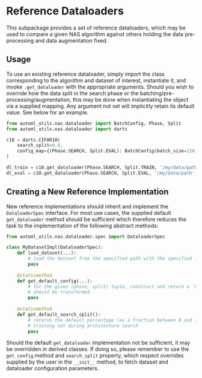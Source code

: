 # Reference Dataloaders
This subpackage provides a set of reference dataloaders, which may be used to compare a given NAS algorithm against
others holding the data pre-processing and data augmentation fixed.

## Usage
To use an existing reference dataloader, simply import the class corresponding to the algorithm and dataset of interest,
instantiate it, and invoke `.get_dataloader` with the appropriate arguments. Should you wish to override how the data 
split in the search phase or the batching/pre-processing/augmentation, this may be done when instantiating the object
via a supplied mapping. Any argument not set will implicitly retain its default value. See below for an example.

```python
from automl_utils.nas.dataloader import BatchConfig, Phase, Split
from automl_utils.nas.dataloader import darts

c10 = darts.CIFAR10(
    search_split=0.8,
    config_map={(Phase.SEARCH, Split.EVAL): BatchConfig(batch_size=128, input_transform=None, target_transform=None)},
)

dl_train = c10.get_dataloader(Phase.SEARCH, Split.TRAIN, '/my/data/path', kwargs={'pin_memory': True, 'num_workers': 4})
dl_eval = c10.get_dataloader(Phase.SEARCH, Split.EVAL, '/my/data/path', kwargs={'pin_memory': True, 'num_workers': 4})
``` 

## Creating a New Reference Implementation
New reference implementations should inherit and implement the `DataloaderSpec` interface. For most use cases, the
supplied default `get_dataloader` method should be sufficient which therefore reduces the task to the implementation of
the following abstract methods:

```python
from automl_utils.nas.dataloader.spec import DataloaderSpec

class MyDatasetImpl(DataloaderSpec):
    def load_dataset(...):
        # load the dataset from the specified path with the specified input and target transforms
        pass
    
    @staticmethod
    def get_default_config(...):
        # for the given (phase, split) tuple, construct and return a `BatchConfig` object corresponding to how the data
        # should be transformed
        pass
    
    @staticmethod
    def get_default_search_split():
        # returns the default percentage (as a fraction between 0 and 1) of the training data that should be used for
        # training set during architecture search
        pass
```

Should the default `get_dataloader` implementation not be sufficient, it may be overridden in derived classes. If doing
so, please remember to use the `get_config` method and `search_split` property, which respect overrides supplied by the
user in the `__init__` method, to fetch dataset and dataloader configuration parameters. 